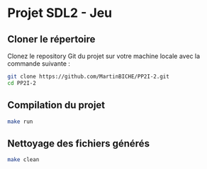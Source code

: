 # Projet SDL2 - Jeu

## Cloner le répertoire

Clonez le repository Git du projet sur votre machine locale avec la commande suivante :

```bash
git clone https://github.com/MartinBICHE/PP2I-2.git
cd PP2I-2
```

## Compilation du projet
```bash
make run
```

## Nettoyage des fichiers générés
```bash
make clean
```

